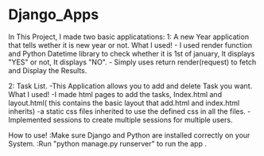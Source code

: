 # Django_Apps


In This Project, I made two basic applicatations:
1: A new Year application that tells wether it is new year or not.
  What I used!
      - I used render function and Python Datetime library to check whether it is 1st of january, It displays "YES" or not, It displays "NO".
      - Simply uses return render(request) to fetch and Display the Results.


2: Task List.
-This Application allows you to add and delete Task you want.
  What I used!
      -I made html pages to add the tasks, Index.html and layout.html( this contains the basic layout that add.html and index.html inherits)
      -a static css files inherited to use the defined css in all the files.
      -Implemented sessions to create multiple sessions for multiple users.

How to use!
:Make sure Django and Python are installed correctly on your System.
:Run "python manage.py runserver" to run the app .

